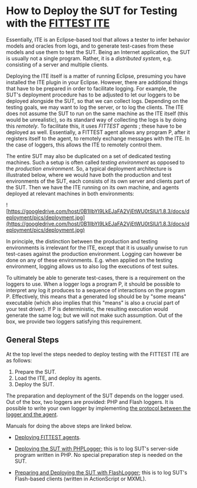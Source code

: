 # How to Deploy the SUT for Testing with the [FITTEST ITE](FittestIte.md) #

Essentially, ITE is an Eclipse-based tool that allows a tester to infer behavior models and oracles from logs, and to generate test-cases from these models and use them to test the SUT. Being an Internet application, the SUT is usually not a single program. Rather, it is a _distributed system_, e.g. consisting of a server and multiple clients.

Deploying the ITE itself is a matter of running Eclipse, presuming you have installed the ITE plugin in your Eclipse. However, there are additional things that have to be prepared in order to facilitate logging. For example, the SUT's deployment procedure has to be adjusted to let our loggers to be deployed alongside the SUT, so that we can collect logs. Depending on the testing goals, we may want to log the server, or to log the clients. The ITE does not assume the SUT to run on the same machine as the ITE itself (this would be unrealistic), so its standard way of collecting the logs is by doing this _remotely_. To facilitate this, it uses _FITTEST agents_ ; these have to be deployed as well. Essentially, a FITTEST agent allows any program P, after it registers itself to the agent, to remotely exchange messages with the ITE. In the case of loggers, this allows the ITE to remotely control them.

The entire SUT may also be duplicated on a set of dedicated testing machines. Such a setup is often called _testing environment_ as opposed to the _production environment_. So, a typical deployment architecture is illustrated below, where we would have both the production and test environments of the SUT, each consists of its own server and clients part of the SUT. Then we have the ITE running on its own machine, and agents deployed at relevant machines in both environments:

![https://googledrive.com/host/0B1lIbYI9LkEJaFA2VjEtWU0tSlU/1.8.3/docs/deployment/pics/deployment.jpg](https://googledrive.com/host/0B1lIbYI9LkEJaFA2VjEtWU0tSlU/1.8.3/docs/deployment/pics/deployment.jpg)

In principle, the distinction between the production and testing environments is irrelevant for the ITE, except that it is usually unwise to run test-cases against the production environment. Logging can however be done on any of these environments. E.g. when applied on the testing environment, logging allows us to also log the executions of test suites.

To ultimately be able to generate test-cases, there is a requirement on the loggers to use. When a logger logs a program P, it should be possible to interpret any log it produces to a sequence of interactions on the program P. Effectively, this means that a generated log should be by "some means" executable (which also implies that this "means" is also a crucial part of your test driver). If P is deterministic, the resulting execution would generate the same log; but we will not make such assumption. Out of the box, we provide two loggers satisfying this requirement.

## General Steps ##

At the top level the steps needed to deploy testing with the FITTEST ITE are as follows:

  1. Prepare the SUT.
  1. Load the ITE, and deploy its agents.
  1. Deploy the SUT.

The preparation and deployment of the SUT depends on the logger used. Out of the box, two loggers are provided: PHP and Flash loggers. It is possible to write your own logger by implementing [the protocol between the logger and the agent](https://googledrive.com/host/0B1lIbYI9LkEJZUdBUERjTk5sT0E/1.3/docs/advanceduse.html#protocol).

Manuals for doing the above steps are linked below.

  * [Deploying FITTEST agents](https://googledrive.com/host/0B1lIbYI9LkEJaFA2VjEtWU0tSlU/1.8.3/docs/deployment/DeployingAgents.html).
  * [Deploying the SUT with PHPLogger](https://googledrive.com/host/0B1lIbYI9LkEJWElmRnA2b0NzWW8/1.0/docs/README.html); this is to log SUT's server-side program written in PHP. No special preparation step is needed on the SUT.

  * [Preparing and Deploying the SUT with FlashLogger](https://googledrive.com/host/0B1lIbYI9LkEJZUdBUERjTk5sT0E/1.3/docs/usage.html); this is to log SUT's Flash-based clients (written in ActionScript or MXML).

